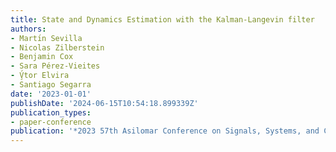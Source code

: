 ```yaml
---
title: State and Dynamics Estimation with the Kalman-Langevin filter
authors:
- Martı́n Sevilla
- Nicolas Zilberstein
- Benjamin Cox
- Sara Pérez-Vieites
- V̧́tor Elvira
- Santiago Segarra
date: '2023-01-01'
publishDate: '2024-06-15T10:54:18.899339Z'
publication_types:
- paper-conference
publication: '*2023 57th Asilomar Conference on Signals, Systems, and Computers*'
---
```

